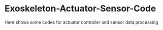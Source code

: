 # Exoskeleton-Actuator-Sensor-Code
Here shows some codes for actuator controller and sensor data processing
